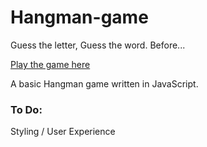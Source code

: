 # Hangman-game

Guess the letter, Guess the word. Before...

[Play the game here](https://pfrancis113.github.io/hangman-game/)

A basic Hangman game written in JavaScript.

### To Do:
Styling / User Experience
